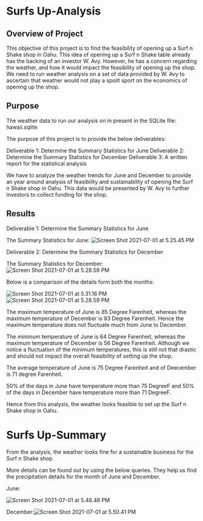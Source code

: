 #   Surfs Up-Analysis

## Overview of Project

This objective of this project is to find the feasibility of opening up a Surf n Shake shop in Oahu. 
This idea of opening up a Surf n Shake table already has the backing of an investor W. Avy. However, he has a concern regarding the weather, and how it would impact the feasibility of opening up the shop.
We need to run weather analysis on a set of data provided by W. Avy to ascertain that weather would not play a spoilt sport on the economics of opening up the shop.

## Purpose


The weather data to run our analysis on in present in the SQLite file:
hawaii.sqlite

The purpose of this project is to provide the below deliverables:

Deliverable 1: Determine the Summary Statistics for June
Deliverable 2: Determine the Summary Statistics for December
Deliverable 3: A written report for the statistical analysis

We have to analyze the weather trends for June and December to provide an year around analysis of feasibility and sustainability of opening the Surf n Shake shop in Oahu. This data would be presented by W. Avy to further investors to collect  funding for the shop.

## Results

Deliverable 1: Determine the Summary Statistics for June


The Summary Statistics for June:
![Screen Shot 2021-07-01 at 5.25.45 PM](https://i.imgur.com/4SMIL1L.png)



Deliverable 2: Determine the Summary Statistics for December

The Summary Statistics for December:
![Screen Shot 2021-07-01 at 5.28.59 PM](https://i.imgur.com/5gE7MvF.png)



Below is a comparison of the details form both the months:

![Screen Shot 2021-07-01 at 5.31.16 PM](https://i.imgur.com/drr2KaR.png) ![Screen Shot 2021-07-01 at 5.28.59 PM](https://i.imgur.com/NVc0P3i.png)

The maximum temperature of June is 85 Degree Farenheit, whereas the maximum temperature of December is 83 Degree Farenheit. Hence the maximum temperature does not fluctuate much from June to December.

The minimum temperature of June is 64 Degree Farenheit, whereas the maximum temperature of December is 56 Degree Farenheit. Although we 
notice a fluctuation of the minimum temperatures, this is still not that drastic and should not impact the overall feasibility of setting up the shop.

The average temperature of June is 75 Degree Farenheit and of Deecember is 71 degree Farenheit.

50% of the days in June have temperature more than 75 DegreeF and 50% of the days in December have temperature more than 71 DegreeF.

Hence from this analysis, the weather looks feasible to set up the Surf n Shake shop in Oahu.


# Surfs Up-Summary

From the analysis, the weather looks fine for a sustainable business for the Surf n Shake shop. 

More details can be found out by using the below queries.
They help us find the precipitation details for the month of June and December.

June:

![Screen Shot 2021-07-01 at 5.48.48 PM](https://i.imgur.com/GzLbJ9L.png)

December:![Screen Shot 2021-07-01 at 5.50.41 PM](https://i.imgur.com/YUOmq7f.png)




